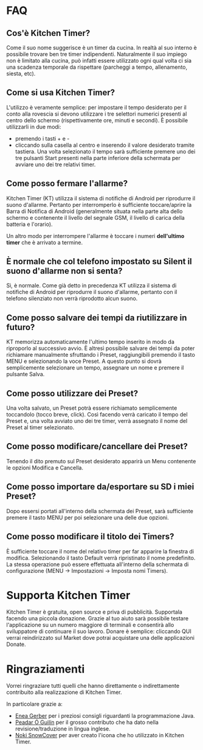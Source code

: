 # FAQ #

## Cos'è Kitchen Timer? ##
Come il suo nome suggerisce è un timer da cucina.
In realtà al suo interno è possibile trovare ben tre timer indipendenti.
Naturalmente il suo impiego non è limitato alla cucina, può infatti essere utilizzato ogni qual volta ci sia una scadenza temporale da rispettare (parcheggi a tempo, allenamento, siesta, etc).

## Come si usa Kitchen Timer? ##
L'utilizzo è veramente semplice: per impostare il tempo desiderato per il conto alla rovescia si devono utilizzare i tre selettori numerici presenti al centro dello schermo (rispettivamente ore, minuti e secondi).
È possibile utilizzarli in due modi:
  * premendo i tasti + e -
  * cliccando sulla casella al centro e inserendo il valore desiderato tramite tastiera.
Una volta selezionato il tempo sarà sufficiente premere uno dei tre pulsanti Start presenti nella parte inferiore della schermata per avviare uno dei tre relativi timer.

## Come posso fermare l'allarme? ##
Kitchen Timer (KT) utilizza il sistema di notifiche di Android per riprodurre il suono d'allarme. Pertanto per interromperlo è sufficiente toccare/aprire la Barra di Notifica di Android (generalmente situata nella parte alta dello schermo e contenente il livello del segnale GSM, il livello di carica della batteria e l'orario).

Un altro modo per interrompere l'allarme è toccare i numeri **dell'ultimo timer** che è arrivato a termine.

## È normale che col telefono impostato su Silent il suono d'allarme non si senta? ##
Sì, è normale. Come già detto in precedenza KT utilizza il sistema di notifiche di Android per riprodurre il suono d'allarme, pertanto con il telefono silenziato non verrà riprodotto alcun suono.

## Come posso salvare dei tempi da riutilizzare in futuro? ##
KT memorizza automaticamente l'ultimo tempo inserito in modo da riproporlo al successivo avvio.
È altresì possibile salvare dei tempi da poter richiamare manualmente sfruttando i Preset, raggiungibili premendo il tasto MENU e selezionando la voce Preset.
A questo punto si dovrà semplicemente selezionare un tempo, assegnare un nome e premere il pulsante Salva.

## Come posso utilizzare dei Preset? ##
Una volta salvato, un Preset potrà essere richiamato semplicemente toccandolo (tocco breve, click). Così facendo verrà caricato il tempo del Preset e, una volta avviato uno dei tre timer, verrà assegnato il nome del Preset al timer selezionato.


## Come posso modificare/cancellare dei Preset? ##
Tenendo il dito premuto sul Preset desiderato apparirà un Menu contenente le opzioni Modifica e Cancella.

## Come posso importare da/esportare su SD i miei Preset? ##
Dopo essersi portati all'interno della schermata dei Preset, sarà sufficiente premere il tasto MENU per poi selezionare una delle due opzioni.

## Come posso modificare il titolo dei Timers? ##
È sufficiente toccare il nome del relativo timer per far apparire la finestra di modifica. Selezionando il tasto Default verrà ripristinato il nome predefinito.
La stessa operazione può essere effettuata all'interno della schermata di configurazione (MENU -> Impostazioni -> Imposta nomi Timers).

# Supporta Kitchen Timer #
Kitchen Timer è gratuita, open source e priva di pubblicità. Supportala facendo una piccola donazione.
Grazie al tuo aiuto sarà possibile testare l'applicazione su un numero maggiore di terminali e consentirà allo sviluppatore di continuare il suo lavoro.
Donare è semplice: cliccando QUI verrai reindirizzato sul Market dove potrai acquistare una delle applicazioni Donate.

# Ringraziamenti #
Vorrei ringraziare tutti quelli che hanno direttamente o indirettamente contribuito alla realizzazione di Kitchen Timer.

In particolare grazie a:
  * [Enea Gerber](http://www.egsolutions.ch/) per i preziosi consigli riguardanti la programmazione Java.
  * [Peadar Ó Guilín](http://www.frozenstories.com/) per il grosso contributo che ha dato nella revisione/traduzione in lingua inglese.
  * [Noki SnowCover](http://kon.deviantart.com/) per aver creato l'icona che ho utilizzato in Kitchen Timer.